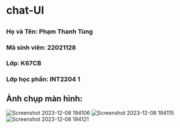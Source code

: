 # chat-UI
## 
### Họ và Tên: Phạm Thanh Tùng
### Mã sinh viên: 22021128
### Lớp: K67CB
### Lớp học phần: INT2204 1

## Ảnh chụp màn hình:

![Screenshot 2023-12-08 194106](https://github.com/phamthanhtung35NB/chat-UI/assets/81307877/99b4119f-f104-4b10-ad0f-bf8391cf30f9)
![Screenshot 2023-12-08 194115](https://github.com/phamthanhtung35NB/chat-UI/assets/81307877/bfa7ab79-449f-454a-b07f-1f571b7b2367)
![Screenshot 2023-12-08 194121](https://github.com/phamthanhtung35NB/chat-UI/assets/81307877/4a1dfa5d-73b2-4e3c-ab64-4ad1b856298a)
